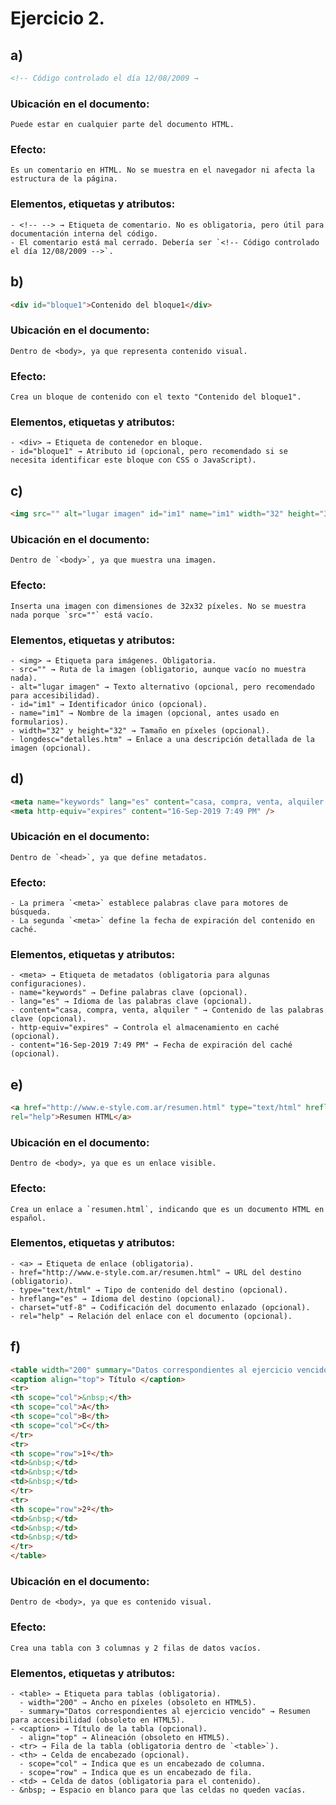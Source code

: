 # Ejercicio 2.

## a)

```html
<!-- Código controlado el día 12/08/2009 →
```

### Ubicación en el documento:
```
Puede estar en cualquier parte del documento HTML.  
```

### Efecto:  
```
Es un comentario en HTML. No se muestra en el navegador ni afecta la estructura de la página.  
```

### Elementos, etiquetas y atributos:
```  
- <!-- --> → Etiqueta de comentario. No es obligatoria, pero útil para documentación interna del código.  
- El comentario está mal cerrado. Debería ser `<!-- Código controlado el día 12/08/2009 -->`.  
```

## b)  

```html
<div id="bloque1">Contenido del bloque1</div>
```
### Ubicación en el documento:  
```
Dentro de <body>, ya que representa contenido visual.  
```

### Efecto:
``` 
Crea un bloque de contenido con el texto "Contenido del bloque1".  
```

### Elementos, etiquetas y atributos:  
```
- <div> → Etiqueta de contenedor en bloque.  
- id="bloque1" → Atributo id (opcional, pero recomendado si se necesita identificar este bloque con CSS o JavaScript).  
```


## c)  
```html
<img src="" alt="lugar imagen" id="im1" name="im1" width="32" height="32" longdesc="detalles.htm" />
```
### Ubicación en el documento:  
```
Dentro de `<body>`, ya que muestra una imagen.  
```

### Efecto:  
```
Inserta una imagen con dimensiones de 32x32 píxeles. No se muestra nada porque `src=""` está vacío.  
```

### Elementos, etiquetas y atributos:  
```
- <img> → Etiqueta para imágenes. Obligatoria.  
- src="" → Ruta de la imagen (obligatorio, aunque vacío no muestra nada).  
- alt="lugar imagen" → Texto alternativo (opcional, pero recomendado para accesibilidad).  
- id="im1" → Identificador único (opcional).  
- name="im1" → Nombre de la imagen (opcional, antes usado en formularios).  
- width="32" y height="32" → Tamaño en píxeles (opcional).  
- longdesc="detalles.htm" → Enlace a una descripción detallada de la imagen (opcional).  
```


## d)  
```html
<meta name="keywords" lang="es" content="casa, compra, venta, alquiler " />
<meta http-equiv="expires" content="16-Sep-2019 7:49 PM" />
```
### Ubicación en el documento:  
```
Dentro de `<head>`, ya que define metadatos.  
```

### Efecto:  
```
- La primera `<meta>` establece palabras clave para motores de búsqueda.  
- La segunda `<meta>` define la fecha de expiración del contenido en caché.  
```

### Elementos, etiquetas y atributos:  
```
- <meta> → Etiqueta de metadatos (obligatoria para algunas configuraciones).  
- name="keywords" → Define palabras clave (opcional).  
- lang="es" → Idioma de las palabras clave (opcional).  
- content="casa, compra, venta, alquiler " → Contenido de las palabras clave (opcional).  
- http-equiv="expires" → Controla el almacenamiento en caché (opcional).  
- content="16-Sep-2019 7:49 PM" → Fecha de expiración del caché (opcional).  
```


## e)  
```html
<a href="http://www.e-style.com.ar/resumen.html" type="text/html" hreflang="es" charset="utf-8"
rel="help">Resumen HTML</a>
```
### Ubicación en el documento:  
```
Dentro de <body>, ya que es un enlace visible.  
```

### Efecto:  
```
Crea un enlace a `resumen.html`, indicando que es un documento HTML en español.  
```

### Elementos, etiquetas y atributos:  
```
- <a> → Etiqueta de enlace (obligatoria).  
- href="http://www.e-style.com.ar/resumen.html" → URL del destino (obligatorio).  
- type="text/html" → Tipo de contenido del destino (opcional).  
- hreflang="es" → Idioma del destino (opcional).  
- charset="utf-8" → Codificación del documento enlazado (opcional).  
- rel="help" → Relación del enlace con el documento (opcional).  
```


## f)  
```html
<table width="200" summary="Datos correspondientes al ejercicio vencido">
<caption align="top"> Título </caption>
<tr>
<th scope="col">&nbsp;</th>
<th scope="col">A</th>
<th scope="col">B</th>
<th scope="col">C</th>
</tr>
<tr>
<th scope="row">1º</th>
<td>&nbsp;</td>
<td>&nbsp;</td>
<td>&nbsp;</td>
</tr>
<tr>
<th scope="row">2º</th>
<td>&nbsp;</td>
<td>&nbsp;</td>
<td>&nbsp;</td>
</tr>
</table>
```
### Ubicación en el documento:  
```
Dentro de <body>, ya que es contenido visual.  
```
### Efecto:  
```
Crea una tabla con 3 columnas y 2 filas de datos vacíos.  
```

### Elementos, etiquetas y atributos:  
```
- <table> → Etiqueta para tablas (obligatoria).  
  - width="200" → Ancho en píxeles (obsoleto en HTML5).  
  - summary="Datos correspondientes al ejercicio vencido" → Resumen para accesibilidad (obsoleto en HTML5).  
- <caption> → Título de la tabla (opcional).  
  - align="top" → Alineación (obsoleto en HTML5).  
- <tr> → Fila de la tabla (obligatoria dentro de `<table>`).  
- <th> → Celda de encabezado (opcional).  
  - scope="col" → Indica que es un encabezado de columna.  
  - scope="row" → Indica que es un encabezado de fila.  
- <td> → Celda de datos (obligatoria para el contenido).  
- &nbsp; → Espacio en blanco para que las celdas no queden vacías.  
```